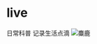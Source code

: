 # live
日常科普
 记录生活点滴
![麋鹿](https://baike.baidu.com/pic/%E9%BA%8B%E9%B9%BF/336884/0/10dfa9ec8a136327b050af8a908fa0ec09fac7ce?fr=lemma&ct=single#aid=0&pic=10dfa9ec8a136327b050af8a908fa0ec09fac7ce/1.jpg)
